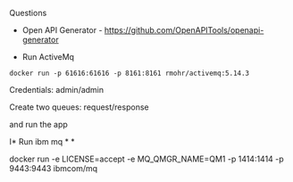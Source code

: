 Questions

* Open API Generator - https://github.com/OpenAPITools/openapi-generator

* Run ActiveMq

`docker run -p 61616:61616 -p 8161:8161 rmohr/activemq:5.14.3`

Credentials: admin/admin

Create two queues: request/response


and run the app

I* Run ibm mq
* 
*

docker run -e LICENSE=accept -e MQ_QMGR_NAME=QM1 -p 1414:1414 -p 9443:9443 ibmcom/mq
